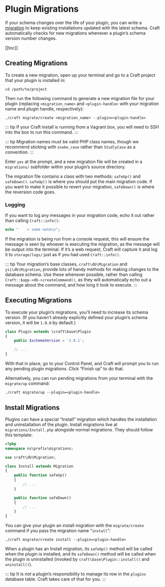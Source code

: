 # Plugin Migrations

If your schema changes over the life of your plugin, you can write a [migration](http://www.yiiframework.com/doc-2.0/guide-db-migrations.html) to keep existing installations updated with the latest schema. Craft automatically checks for new migrations whenever a plugin’s schema version number changes.

[[toc]]

## Creating Migrations

To create a new migration, open up your terminal and go to a Craft project that your plugin is installed in:

    cd /path/to/project

Then run the following command to generate a new migration file for your plugin (replacing `<migration_name>` and `<plugin-handle>` with your migration name and plugin handle, respectively):

    ./craft migrate/create <migration_name> --plugin=<plugin-handle>

::: tip
If your Craft install is running from a Vagrant box, you will need to SSH into the box to run this command.
:::

::: tip
Migration names must be valid PHP class names, though we recommend sticking with `snake_case` rather than `StudlyCase` as a convention.
:::

Enter `yes` at the prompt, and a new migration file will be created in a `migrations/` subfolder within your plugin’s source directory.

The migration file contains a class with two methods: `safeUp()` and `safeDown()`. `safeUp()` is where you should put the main migration code. If you want to make it possible to revert your migration, `safeDown()` is where the reversion code goes.

### Logging

If you want to log any messages in your migration code, echo it out rather than calling `Craft::info()`:

```php
echo "    > some note\n";
```

If the migration is being run from a console request, this will ensure the message is seen by whoever is executing the migration, as the message will be output into the terminal. If it’s a web request, Craft will capture it and log it to `storage/logs/` just as if you had used `Craft::info()`.

::: tip
Your migration’s base classes, `craft\db\Migration` and `yii\db\Migration`, provide lots of handy methods for making changes to the database schema. Use these whenever possible, rather than calling `Craft::$app->db->createCommand()`, as they will automatically echo out a message about the command, and how long it took to execute.
:::

## Executing Migrations

To execute your plugin’s migrations, you’ll need to increase its schema version. (If you haven’t already explicitly defined your plugin’s schema version, it will be `1.0.0` by default.)

```php
class Plugin extends \craft\base\Plugin
{
    public $schemaVersion = '1.0.1';

    // ...
}
```

With that in place, go to your Control Panel, and Craft will prompt you to run any pending plugin migrations. Click “Finish up” to do that.

Alternatively, you can run pending migrations from your terminal with the `migrate/up` command:

    ./craft migrate/up --plugin=<plugin-handle>

## Install Migrations

Plugins can have a special “Install” migration which handles the installation and uninstallation of the plugin. Install migrations live at `migrations/Install.php` alongside normal migrations. They should follow this template:

```php
<?php
namespace ns\prefix\migrations;

use craft\db\Migration;

class Install extends Migration
{
    public function safeUp()
    {
        // ...
    }

    public function safeDown()
    {
        // ...
    }
}
```

You can give your plugin an install migration with the `migrate/create` command if you pass the migration name “`install`”:

    ./craft migrate/create install --plugin=<plugin-handle>

When a plugin has an Install migration, its `safeUp()` method will be called when the plugin is installed, and its `safeDown()` method will be called when the plugin is uninstalled (invoked by `craft\base\Plugin::install()` and `uninstall()`).

::: tip
It is *not* a plugin’s responsibility to manage its row in the `plugins` database table. Craft takes care of that for you.
:::

